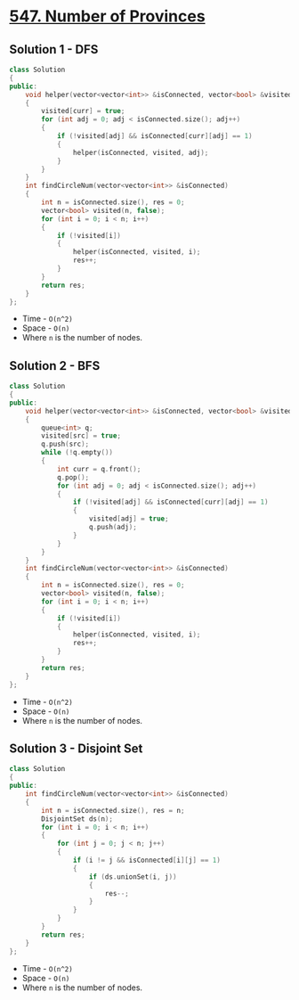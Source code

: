 # [547. Number of Provinces](https://leetcode.com/problems/number-of-provinces/)

## Solution 1 - DFS

```c++
class Solution
{
public:
    void helper(vector<vector<int>> &isConnected, vector<bool> &visited, int curr)
    {
        visited[curr] = true;
        for (int adj = 0; adj < isConnected.size(); adj++)
        {
            if (!visited[adj] && isConnected[curr][adj] == 1)
            {
                helper(isConnected, visited, adj);
            }
        }
    }
    int findCircleNum(vector<vector<int>> &isConnected)
    {
        int n = isConnected.size(), res = 0;
        vector<bool> visited(n, false);
        for (int i = 0; i < n; i++)
        {
            if (!visited[i])
            {
                helper(isConnected, visited, i);
                res++;
            }
        }
        return res;
    }
};
```

- Time - `O(n^2)`
- Space - `O(n)`
- Where `n` is the number of nodes.

## Solution 2 - BFS

```c++
class Solution
{
public:
    void helper(vector<vector<int>> &isConnected, vector<bool> &visited, int src)
    {
        queue<int> q;
        visited[src] = true;
        q.push(src);
        while (!q.empty())
        {
            int curr = q.front();
            q.pop();
            for (int adj = 0; adj < isConnected.size(); adj++)
            {
                if (!visited[adj] && isConnected[curr][adj] == 1)
                {
                    visited[adj] = true;
                    q.push(adj);
                }
            }
        }
    }
    int findCircleNum(vector<vector<int>> &isConnected)
    {
        int n = isConnected.size(), res = 0;
        vector<bool> visited(n, false);
        for (int i = 0; i < n; i++)
        {
            if (!visited[i])
            {
                helper(isConnected, visited, i);
                res++;
            }
        }
        return res;
    }
};
```

- Time - `O(n^2)`
- Space - `O(n)`
- Where `n` is the number of nodes.

## Solution 3 - Disjoint Set

```c++
class Solution
{
public:
    int findCircleNum(vector<vector<int>> &isConnected)
    {
        int n = isConnected.size(), res = n;
        DisjointSet ds(n);
        for (int i = 0; i < n; i++)
        {
            for (int j = 0; j < n; j++)
            {
                if (i != j && isConnected[i][j] == 1)
                {
                    if (ds.unionSet(i, j))
                    {
                        res--;
                    }
                }
            }
        }
        return res;
    }
};
```

- Time - `O(n^2)`
- Space - `O(n)`
- Where `n` is the number of nodes.
